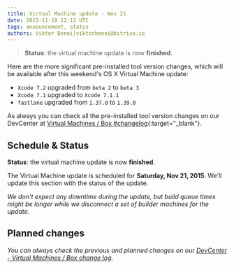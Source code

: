 ```yaml
---
title: Virtual Machine update - Nov 21
date: 2015-11-18 12:13 UTC
tags: announcement, status
authors: Viktor Benei|viktorbenei@bitrise.io
---
```


> **Status**: the virtual machine update is now **finished**.

Here are the more significant pre-installed tool version changes,
which will be available after this weekend's OS X Virtual Machine update:

* `Xcode 7.2` upgraded from `beta 2` to `beta 3`
* `Xcode 7.1` upgraded to `Xcode 7.1.1`
* `fastlane` upgraded from `1.37.0` to `1.39.0`

As always you can check all the pre-installed tool version
changes on our DevCenter at [Virtual Machines / Box #changelog](http://devcenter.bitrise.io/docs/vm-box-changelog){:target="_blank"}.


## Schedule & Status

**Status**: the virtual machine update is now **finished**.

The Virtual Machine update is scheduled for **Saturday, Nov 21, 2015**.
We'll update this section with the status of the update.

*We don't expect any downtime during the update, but build queue
times might be longer while we disconnect a set of
builder machines for the update.*


## Planned changes

*You can always check the previous and planned changes
on our [DevCenter - Virtual Machines / Box change log](http://devcenter.bitrise.io/docs/vm-box-changelog).*
